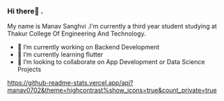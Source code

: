 ### Hi there👋 . 
My name is Manav Sanghvi .I'm currently a third year student studying at Thakur College Of Engineering And Technology.


- 🔭 I’m currently working on Backend Development
- 🌱 I’m currently learning flutter
- 👯 I’m looking to collaborate on App Development or Data Science Projects

https://github-readme-stats.vercel.app/api?manav0702&theme=highcontrast%show_icons=true&count_private=true
